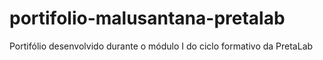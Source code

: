 # portifolio-malusantana-pretalab
Portifólio desenvolvido durante o módulo I do ciclo formativo da PretaLab
